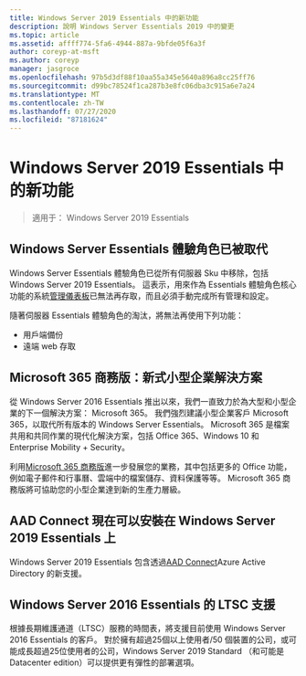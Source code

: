 ```yaml
---
title: Windows Server 2019 Essentials 中的新功能
description: 說明 Windows Server Essentials 2019 中的變更
ms.topic: article
ms.assetid: affff774-5fa6-4944-887a-9bfde05f6a3f
author: coreyp-at-msft
ms.author: coreyp
manager: jasgroce
ms.openlocfilehash: 97b5d3df88f10aa55a345e5640a896a8cc25ff76
ms.sourcegitcommit: d99bc78524f1ca287b3e8fc06dba3c915a6e7a24
ms.translationtype: MT
ms.contentlocale: zh-TW
ms.lasthandoff: 07/27/2020
ms.locfileid: "87181624"
---
```

# <a name="whats-new-in-windows-server-2019-essentials"></a>Windows Server 2019 Essentials 中的新功能

> 適用于： Windows Server 2019 Essentials

## <a name="windows-server-essentials-experience-role-has-been-deprecated"></a>Windows Server Essentials 體驗角色已被取代

Windows Server Essentials 體驗角色已從所有伺服器 Sku 中移除，包括 Windows Server 2019 Essentials。 這表示，用來作為 Essentials 體驗角色核心功能的系統[管理儀表板](../manage/overview-of-the-dashboard-in-windows-server-essentials.md)已無法再存取，而且必須手動完成所有管理和設定。

隨著伺服器 Essentials 體驗角色的淘汰，將無法再使用下列功能：

-    用戶端備份
-    遠端 web 存取

## <a name="microsoft-365-business-the-modern-small-business-solution"></a>Microsoft 365 商務版：新式小型企業解決方案

從 Windows Server 2016 Essentials 推出以來，我們一直致力於為大型和小型企業的下一個解決方案： Microsoft 365。 我們強烈建議小型企業客戶 Microsoft 365，以取代所有版本的 Windows Server Essentials。 Microsoft 365 是檔案共用和共同作業的現代化解決方案，包括 Office 365、Windows 10 和 Enterprise Mobility + Security。

利用[Microsoft 365 商務版](https://www.microsoft.com/microsoft-365/business)進一步發展您的業務，其中包括更多的 Office 功能，例如電子郵件和行事曆、雲端中的檔案儲存、資料保護等等。 Microsoft 365 商務版將可協助您的小型企業達到新的生產力層級。

## <a name="aad-connect-can-now-be-installed-on-windows-server-2019-essentials"></a>AAD Connect 現在可以安裝在 Windows Server 2019 Essentials 上

Windows Server 2019 Essentials 包含透過[AAD Connect](https://docs.microsoft.com/azure/active-directory/connect/active-directory-aadconnect-prerequisites)Azure Active Directory 的新支援。

## <a name="ltsc-support-for-windows-server-2016-essentials"></a>Windows Server 2016 Essentials 的 LTSC 支援

根據長期維護通道（LTSC）服務的時間表，將支援目前使用 Windows Server 2016 Essentials 的客戶。
對於擁有超過25個以上使用者/50 個裝置的公司，或可能成長超過25位使用者的公司，Windows Server 2019 Standard （和可能是 Datacenter edition）可以提供更有彈性的部署選項。
